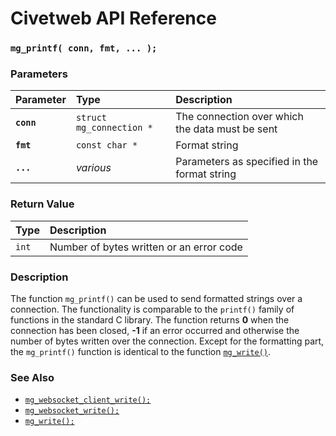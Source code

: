 # Civetweb API Reference

### `mg_printf( conn, fmt, ... );`

### Parameters

| Parameter | Type | Description |
| :--- | :--- | :--- |
|**`conn`**|`struct mg_connection *`|The connection over which the data must be sent|
|**`fmt`**|`const char *`|Format string|
|**`...`**|*various*|Parameters as specified in the format string|

### Return Value

| Type | Description |
| :--- | :--- |
|`int`|Number of bytes written or an error code|

### Description

The function `mg_printf()` can be used to send formatted strings over a connection. The functionality is comparable to the `printf()` family of functions in the standard C library. The function returns **0** when the connection has been closed, **-1** if an error occurred and otherwise the number of bytes written over the connection. Except for the formatting part, the `mg_printf()` function is identical to the function [`mg_write()`](mg_write.md).

### See Also

* [`mg_websocket_client_write();`](mg_websocket_client_write.md)
* [`mg_websocket_write();`](mg_websocket_write.md)
* [`mg_write();`](mg_write.md)

